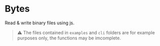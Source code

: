 # Bytes

Read & write binary files using js.

> ⚠ The files contained in `examples` and `cli` folders are for example purposes only, the functions may be imcomplete.